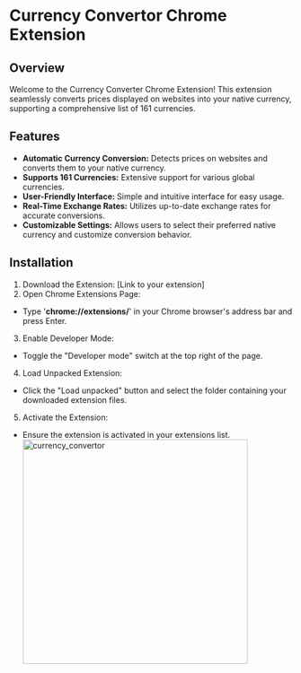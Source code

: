 # Currency Convertor Chrome Extension
## Overview
Welcome to the Currency Converter Chrome Extension! This extension seamlessly converts prices displayed on websites into your native currency, supporting a comprehensive list of 161 currencies.<br>
## Features
- <b>Automatic Currency Conversion:</b> Detects prices on websites and converts them to your native currency.
- <b>Supports 161 Currencies:</b> Extensive support for various global currencies.
- <b>User-Friendly Interface:</b> Simple and intuitive interface for easy usage.
- <b>Real-Time Exchange Rates:</b> Utilizes up-to-date exchange rates for accurate conversions.
- <b>Customizable Settings:</b> Allows users to select their preferred native currency and customize conversion behavior.

## Installation
1) Download the Extension: [Link to your extension]
2) Open Chrome Extensions Page:
- Type '<b>chrome://extensions/</b>' in your Chrome browser's address bar and press Enter.
3) Enable Developer Mode:
- Toggle the "Developer mode" switch at the top right of the page.
4) Load Unpacked Extension:
- Click the "Load unpacked" button and select the folder containing your downloaded extension files.
5) Activate the Extension:
- Ensure the extension is activated in your extensions list.
<img src="https://github.com/kshitijstc/Currency-Convertor-Extension/assets/144511712/f87df252-5dc8-48ba-b033-d9b7002a0d04" alt="currency_convertor" width="400"/><br><br>
